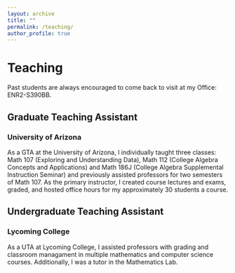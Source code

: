 ```yaml
---
layout: archive
title: ""
permalink: /teaching/
author_profile: true
---
```

# Teaching

Past students are always encouraged to come back to visit at my Office: ENR2-S390BB.

## Graduate Teaching Assistant 
### University of Arizona
As a GTA at the University of Arizona, I individually taught three classes: Math 107 (Exploring and Understanding Data), Math 112 (College Algebra Concepts and Applications) and Math 186J (College Algebra Supplemental Instruction Seminar) and previously assisted professors for two semesters of Math 107. As the primary instructor, I created course lectures and exams, graded, and hosted office hours for my approximately 30 students a course. 

## Undergraduate Teaching Assistant 
### Lycoming College 
As a UTA at Lycoming College, I assisted professors with grading and classroom managament in multiple mathematics and computer science courses. Additionally, I was a tutor in the Mathematics Lab. 

